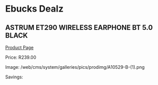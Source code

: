 
# Ebucks Dealz
## ASTRUM ET290 WIRELESS EARPHONE BT 5.0 BLACK
[Product Page](https://www.ebucks.com/web/shop/productSelected.do?prodId=1227724656&catId=1207273786)

Price: R239.00

Image: /web/cms/system/galleries/pics/prodimg/A10529-B-(1).png

Savings: 


	